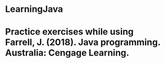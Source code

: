 # LearningJava
# Practice exercises while using Farrell, J. (2018). Java programming. Australia: Cengage Learning.
